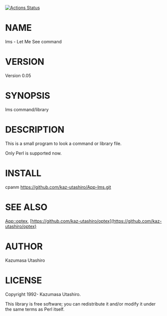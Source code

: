 [![Actions Status](https://github.com/kaz-utashiro/App-lms/workflows/test/badge.svg)](https://github.com/kaz-utashiro/App-lms/actions)
# NAME

lms - Let Me See command

# VERSION

Version 0.05

# SYNOPSIS

lms command/library

# DESCRIPTION

This is a small program to look a command or library file.

Only Perl is supported now.

# INSTALL

cpanm https://github.com/kaz-utashiro/App-lms.git

# SEE ALSO

[App::optex](https://metacpan.org/pod/App::optex), [https://github.com/kaz-utashiro/optex](https://github.com/kaz-utashiro/optex)

# AUTHOR

Kazumasa Utashiro

# LICENSE

Copyright 1992- Kazumasa Utashiro.

This library is free software; you can redistribute it and/or modify
it under the same terms as Perl itself.
